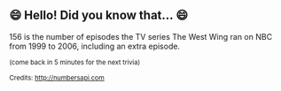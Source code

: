 ## 😄 Hello! Did you know that... 😄
156 is the number of episodes the TV series The West Wing ran on NBC from 1999 to 2006, including an extra episode.

<sup>(come back in 5 minutes for the next trivia)</sup>


<sup>Credits: http://numbersapi.com</sup>
